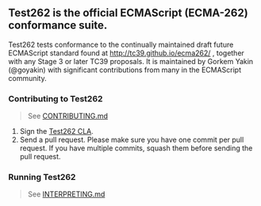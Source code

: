 ## Test262 is the official ECMAScript (ECMA-262) conformance suite.

Test262 tests conformance to the continually maintained draft future ECMAScript standard found at http://tc39.github.io/ecma262/ , together with any Stage 3 or later TC39 proposals. It is maintained by Gorkem Yakin (@goyakin) with significant contributions from many in the ECMAScript community.

### Contributing to Test262
> See [CONTRIBUTING.md](./CONTRIBUTING.md)

1. Sign the [Test262 CLA](http://tc39.github.io/test262-cla).
2. Send a pull request. Please make sure you have one commit per pull request. If you have multiple commits, squash them before sending the pull request.

### Running Test262

> See [INTERPRETING.md](./INTERPRETING.md)
